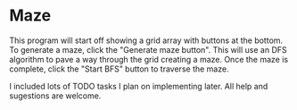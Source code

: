 # Maze
This program will start off showing a grid array with buttons at the bottom. To generate a maze, click the "Generate maze button". This will use an DFS algorithm to pave a way through the grid creating a maze. Once the maze is complete, click the "Start BFS" button to traverse the maze. 


I included lots of TODO tasks I plan on implementing later. All help and sugestions are welcome.
